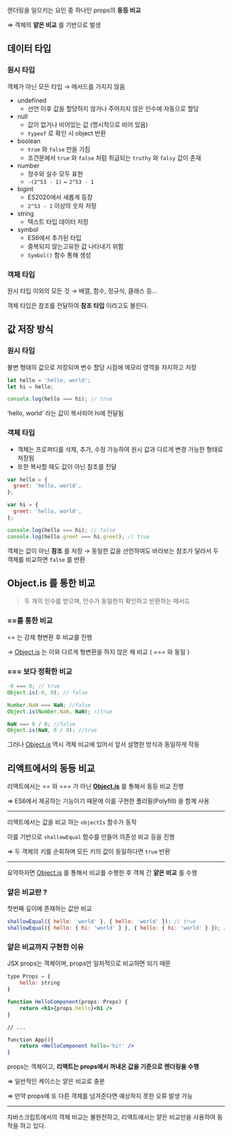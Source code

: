 렌더링을 일으키는 요인 중 하나인 props의 **동등 비교**

⇒ 객체의 **얕은 비교** 를 기반으로 발생

## 데이터 타입

### 원시 타입

객체가 아닌 모든 타입 → 메서드를 가지지 않음

- undefined
  - 선언 이후 값을 할당하지 않거나 주어지지 않은 인수에 자동으로 할당
- null
  - 값이 없거나 비어있는 값 (명시적으로 비어 있음)
  - `typeof` 로 확인 시 object 반환
- boolean
  - `true` 와 `false` 만을 가짐
  - 조건문에서 `true` 와 `false` 처럼 취급되는 `truthy` 와 `falsy` 값이 존재
- number
  - 정수와 실수 모두 표현
  - `-(2^53 - 1)` ~ `2^53 - 1`
- bigint
  - ES2020에서 새롭게 등장
  - `2^53 - 1` 이상의 숫자 저장
- string
  - 텍스트 타입 데이터 저장
- symbol
  - ES6에서 추가된 타입
  - 중복되지 않는고유한 값 나타내기 위함
  - `Symbol()` 함수 통해 생성

### 객체 타입

원시 타입 이외의 모든 것
→ 배열, 함수, 정규식, 클래스 등…

객체 타입은 참조를 전달하여 **참조 타입** 이라고도 불린다.

## 값 저장 방식

### 원시 타입

불변 형태의 값으로 저장되며 변수 할당 시점에 메모리 영역을 차지하고 저장

```jsx
let hello = 'hello, world';
let hi = hello;

console.log(hello === hi); // true
```

‘hello, world’ 라는 값이 복사되어 hi에 전달됨

### 객체 타입

- 객체는 프로퍼티를 삭제, 추가, 수정 가능하여 원시 값과 다르게 변경 가능한 형태로 저장됨
- 또한 복사할 때도 값이 아닌 참조를 전달

```jsx
var hello = {
  greet: 'hello, world',
};

var hi = {
  greet: 'hello, world',
};

console.log(hello === hi); // false
console.log(hello.greet === hi.greet); // true
```

객체는 값이 아닌 **참조** 를 저장
→ 동일한 값을 선언하여도 바라보는 참조가 달라서 두 객체를 비교하면 `false` 를 반환

## Object.is 를 통한 비교

> 두 개의 인수를 받으며, 인수가 동일한지 확인하고 반환하는 메서드

### ==를 통한 비교

== 는 강제 형변환 후 비교를 진행

→ [Object.is](http://Object.is) 는 이와 다르게 형변환을 하지 않은 채 비교 ( === 와 동일 )

### === 보다 정확한 비교

```jsx
-0 === 0; // true
Object.is(-0, 0); // false

Number.NaN === NaN; //false
Object.is(Number.NaN, NaN); //true

NaN === 0 / 0; //false
Object.is(NaN, 0 / 0); //true
```

그러나 [Object.is](http://Object.is) 역시 객체 비교에 있어서 앞서 설명한 방식과 동일하게 작동

## 리액트에서의 동등 비교

리액트에서는 == 와 === 가 아닌 [**Object.is**](http://Object.is) 를 통해서 동등 비교 진행

⇒ ES6에서 제공하는 기능이기 때문에 이를 구현한 폴리필(Polyfill) 을 함께 사용

---

리액트에서는 값을 비교 하는 `objectIs` 함수가 동작

이를 기반으로 `shallowEqual` 함수를 만들어 의존성 비교 등을 진행

⇒ 두 객체의 키를 순회하며 모든 키의 값이 동일하다면 `true` 반환

---

요약하자면 [Object.is](http://Object.is) 를 통해서 비교를 수행한 후 객체 간 **얕은 비교** 를 수행

### 얕은 비교란 ?

첫번째 깊이에 존재하는 값만 비교

```jsx
shallowEqual({ hello: 'world' }, { hello: 'world' }); // true
shallowEqual({ hello: { hi: 'world' } }, { hello: { hi: 'world' } }); // false
```

### 얕은 비교까지 구현한 이유

JSX props는 객체이며, props만 일차적으로 비교하면 되기 때문

```jsx
type Props = {
	hello: string
}

function HelloComponent(props: Props) {
	return <h1>{props.hello}<h1 />
}

// ...

function App(){
	return <HelloComponent hello='hi!' />
}
```

props는 객체이고, **리액트는 props에서 꺼내온 값을 기준으로 렌더링을 수행**

⇒ 일반적인 케이스는 얕은 비교로 충분

⇒ 만약 props에 또 다른 객체를 넘겨준다면 예상하지 못한 오류 발생 가능

---

자바스크립트에서의 객체 비교는 불완전하고, 리액트에서는 얕은 비교만을 사용하여 동작을 하고 있다.
